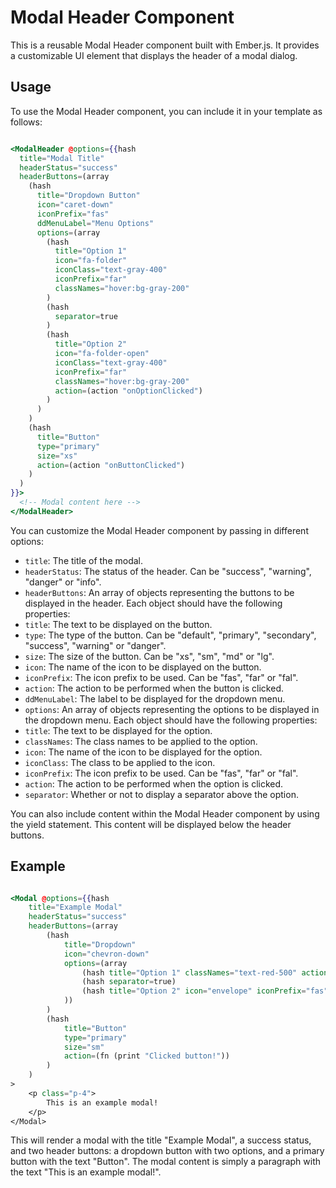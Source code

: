 # Modal Header Component

This is a reusable Modal Header component built with Ember.js. It provides a customizable UI element that displays the header of a modal dialog.

## Usage

To use the Modal Header component, you can include it in your template as follows:


```hbs

<ModalHeader @options={{hash 
  title="Modal Title"
  headerStatus="success"
  headerButtons=(array 
    (hash 
      title="Dropdown Button" 
      icon="caret-down" 
      iconPrefix="fas" 
      ddMenuLabel="Menu Options" 
      options=(array 
        (hash 
          title="Option 1" 
          icon="fa-folder" 
          iconClass="text-gray-400" 
          iconPrefix="far"
          classNames="hover:bg-gray-200"
        ) 
        (hash 
          separator=true
        ) 
        (hash 
          title="Option 2" 
          icon="fa-folder-open" 
          iconClass="text-gray-400" 
          iconPrefix="far"
          classNames="hover:bg-gray-200"
          action=(action "onOptionClicked")
        )
      )
    )
    (hash 
      title="Button" 
      type="primary" 
      size="xs" 
      action=(action "onButtonClicked")
    )
  )
}}>
  <!-- Modal content here -->
</ModalHeader>

```

You can customize the Modal Header component by passing in different options:

- `title`: The title of the modal.
- `headerStatus`: The status of the header. Can be "success", "warning", "danger" or "info".
- `headerButtons`: An array of objects representing the buttons to be displayed in the header. Each object should have the following properties:
- `title`: The text to be displayed on the button.
- `type`: The type of the button. Can be "default", "primary", "secondary", "success", "warning" or "danger".
- `size`: The size of the button. Can be "xs", "sm", "md" or "lg".
- `icon`: The name of the icon to be displayed on the button.
- `iconPrefix`: The icon prefix to be used. Can be "fas", "far" or "fal".
- `action`: The action to be performed when the button is clicked.
- `ddMenuLabel`: The label to be displayed for the dropdown menu.
- `options`: An array of objects representing the options to be displayed in the dropdown menu. Each object should have the following properties:
- `title`: The text to be displayed for the option.
- `classNames`: The class names to be applied to the option.
- `icon`: The name of the icon to be displayed for the option.
- `iconClass`: The class to be applied to the icon.
- `iconPrefix`: The icon prefix to be used. Can be "fas", "far" or "fal".
- `action`: The action to be performed when the option is clicked.
- `separator`: Whether or not to display a separator above the option.

You can also include content within the Modal Header component by using the yield statement. This content will be displayed below the header buttons.



## Example

```hbs

<Modal @options={{hash
    title="Example Modal"
    headerStatus="success"
    headerButtons=(array
        (hash
            title="Dropdown"
            icon="chevron-down"
            options=(array
                (hash title="Option 1" classNames="text-red-500" action=(fn (print "Clicked option 1!")))
                (hash separator=true)
                (hash title="Option 2" icon="envelope" iconPrefix="fas" action=(fn (print "Clicked option 2!")))
            ))
        )
        (hash
            title="Button"
            type="primary"
            size="sm"
            action=(fn (print "Clicked button!"))
        )
    )
>
    <p class="p-4">
        This is an example modal!
    </p>
</Modal>


```

This will render a modal with the title "Example Modal", a success status, and two header buttons: a dropdown button with two options, and a primary button with the text "Button". The modal content is simply a paragraph with the text "This is an example modal!".





